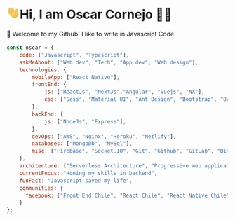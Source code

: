# <img src="https://raw.githubusercontent.com/ABSphreak/ABSphreak/master/gifs/Hi.gif" width="30px">Hi, I am Oscar Cornejo 👨‍💻

🚀 Welcome to my Github! I like to write in Javascript Code.

```javascript
const oscar = {
    code: ["Javascript", "Typescript"],
    askMeAbout: ["Web dev", "Tech", "App dev", "Web design"],
    technologies: {
        mobileApp: ["React Native"],
        frontEnd: {
            js: ["ReactJs", "NextJs","Angular", "Vuejs", "NX"],
            css: ["Sass", "Material UI", "Ant Design", "Bootstrap", "Bulma", "Tailwind CSS", "Styled Components", "CSS ❤"]
        },
        backEnd: {
            js: ["NodeJs", "Express"],
        },
        devOps: ["AWS", "Nginx", "Heroku", "Netlify"],
        databases: ["MongoDb", "MySql"],
        misc: ["Firebase", "Socket.IO", "Git", "Github", "GitLab", "Bitbucket"]
    },
    architecture: ["Serverless Architecture", "Progressive web applications", "Single page applications", "SSR", "Clean Architecture"],
    currentFocus: "Honing my skills in backend",
    funFact: "Javascript saved my life",
    communities: {
      facebook: ["Front End Chile", "React Chile", "React Native Chile", "Backend Chile"]
    }
};
```
